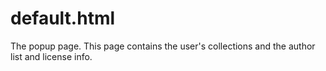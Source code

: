 # default.html

The popup page. This page contains the user's collections and the author list and license info.